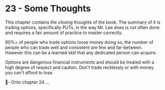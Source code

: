 # 23 - Some Thoughts

This chapter contains the closing thoughts of the book. The summary of it is trading options, specifically PUTs, in the way Mr. Lee does is not often done and requires a fair amount of practice to 
master correctly.

90%+ of people who trade options loose money doing so, the number of people who can trade well and consistent are few and far-between.  
However this can be a learned skill that any dedicated person can acquire.

Options are dangerous financial instruments and should be treated with a high degree of respect and caution. Don't trade recklessly or with money you can't afford to lose.  

🤞- Onto chapter 24 ...
